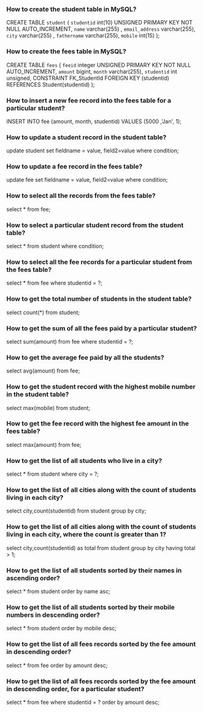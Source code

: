 ### How to create the student table in MySQL?

CREATE TABLE `student` ( 
 `studentid` int(10) UNSIGNED PRIMARY KEY NOT NULL AUTO_INCREMENT, 
 `name` varchar(255) , 
 `email_address` varchar(255), 
 `city` varchar(255) , 
 `fathername` varchar(255),
 `mobile` int(15)
);

### How to create the fees table in MySQL?

CREATE TABLE `fees` ( 
 `feeid` integer UNSIGNED PRIMARY KEY NOT NULL AUTO_INCREMENT, 
 `amount` bigint,
 `month` varchar(255),
 `studentid` int unsigned,
 CONSTRAINT FK_StudentId FOREIGN KEY (studentid)
	REFERENCES Student(studentid)
);

### How to insert a new fee record into the fees table for a particular student?

INSERT INTO fee (amount, month, studentid) VALUES (5000 ,'Jan', 1);

### How to update a student record in the student table?

update student set fieldname = value, field2=value where condition;

### How to update a fee record in the fees table?

update fee set fieldname = value, field2=value where condition;

### How to select all the records from the fees table?

select * from fee;

### How to select a particular student record from the student table?

select * from student where condition;

### How to select all the fee records for a particular student from the fees table?

select * from fee where studentid  = ?;

### How to get the total number of students in the student table?

select count(*) from student;

### How to get the sum of all the fees paid by a particular student?

select sum(amount) from fee where studentid = ?;

### How to get the average fee paid by all the students?

select avg(amount) from fee;

### How to get the student record with the highest mobile number in the student table?

select max(mobile) from student;

### How to get the fee record with the highest fee amount in the fees table?

select max(amount) from fee;

### How to get the list of all students who live in a city?

select * from student where city = ?;

### How to get the list of all cities along with the count of students living in each city?

select city,count(studentid) from student group by city;

### How to get the list of all cities along with the count of students living in each city, where the count is greater than 1?

select city,count(studentid) as total from student group by city having total > 1;

### How to get the list of all students sorted by their names in ascending order?

select * from student order by name asc;

### How to get the list of all students sorted by their mobile numbers in descending order? 

select * from student order by mobile desc;

### How to get the list of all fees records sorted by the fee amount in descending order?

select * from fee order by amount desc;

### How to get the list of all fees records sorted by the fee amount in descending order, for a particular student?

select * from fee where studentid = ? order by amount desc;
